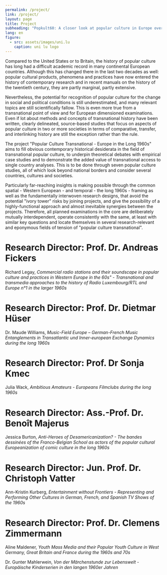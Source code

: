 ```yaml
---
permalink: /project/
link: /project/
layout: page
title: Project
subheading: "Popkult60: A closer look at popular culture in Europe over the long decade of the 1960s"
lang: en
figure:
  - src: assets/images/uni.lu
    caption: uni lu logo
---
```


Compared to the United States or to Britain, the history of popular culture has long had a difficult academic record in many continental European countries. Although this has changed there in the last two decades as well: popular cultural products, phenomena and practices have now entered the history of contemporary research and in recent manuals on the history of the twentieth century, they are partly marginal, partly extensive.

Nevertheless, the potential for recognition of popular culture for the change in social and political conditions is still underestimated, and many relevant topics are still scientifically fallow. This is even more true from a transnational point of view and for European dimensioned examinations. Even if lot about methods and concepts of transnational history have been written, clearly delineated, source-based studies that focus on aspects of popular culture in two or more societies in terms of comparative, transfer, and interlinking history are still the exception rather than the rule.

The project "Popular Culture Transnational - Europe in the Long 1960s" aims to fill obvious contemporary historical desiderata in the field of transnational popular culture, to underpin theoretical debates with empirical case studies and to demonstrate the added value of transnational access to single country analyses. This is to be done through seven popular culture studies, all of which look beyond national borders and consider several countries, cultures and societies.

Particularly far-reaching insights is making possible through the common spatial - Western European - and temporal - the long 1960s - framing as well as the fundamentally interwoven research designs, that avoid the potential "ivory tower" risks by joining projects, and give the possibility of a highly-functional approach and almost inevitable synergies between the projects. Therefore, all planned examinations in the core are deliberately mutually interdependent, operate consistently with the same, at least with similar key questions and locate themselves in several research-relevant and eponymous fields of tension of "popular culture transnational".


# Research Director: Prof. Dr. Andreas Fickers

Richard Legay, *Commercial radio stations and their soundscape in popular culture and practices in Western Europe in the 60s" - Transnational and transmedia approaches to the history of Radio Luxembourg/RTL and Europe n°1 in the larger 1960s*


# Research Director: Prof. Dr. Dietmar Hüser

Dr. Maude Williams, *Music-Field Europe – German-French Music Entanglements in Transatlantic und Inner-european Exchange Dynamics during the long 1960s*


# Research Director: Prof. Dr Sonja Kmec

Julia Wack, *Ambitious Amateurs - Europeans Filmclubs during the long 1960s*


# Research Director: Ass.-Prof. Dr. Benoît Majerus

Jessica Burton, *Anti-Heroes of Desamericanization? - The bandes dessinées of the Franco-Belgian School as actors of the popular cultural Europeanization of comic culture in the long 1960s*


# Research Director: Jun. Prof. Dr. Christoph Vatter

Ann-Kristin Kurberg, *Entertainment without Frontiers - Representing and Performing Other Cultures in German, French, and Spanish TV Shows of the 1960s*


# Research Director: Prof. Dr. Clemens Zimmermann

Aline Maldener, *Youth Mass Media and their Popular Youth Culture in West Germany, Great Britain and France during the 1960s and 70s*

Dr. Gunter Mahlerwein, *Von der Märchenstunde zur Lebenswelt - Europäische Kinderserien in den langen 1960er Jahren*
